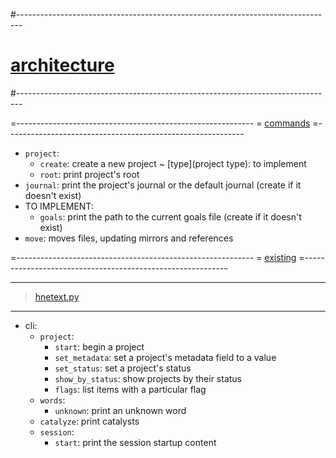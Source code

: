 #-------------------------------------------------------------------------------
# [architecture]()
#-------------------------------------------------------------------------------

=-----------------------------------------------------------
= [commands]()
=-----------------------------------------------------------
- `project`:
  - `create`: create a new project
    ~ [type](project type): to implement
  - `root`: print project's root
- `journal`: print the project's journal or the default journal (create if it doesn't exist)
- TO IMPLEMENT:
  - `goals`: print the path to the current goals file (create if it doesn't exist)
- `move`: moves files, updating mirrors and references

=-----------------------------------------------------------
= [existing]()
=-----------------------------------------------------------

----------------------------------------
> [hnetext.py]()
----------------------------------------
- cli:
  - `project`:
    - `start`: begin a project
    - `set_metadata`: set a project's metadata field to a value
    - `set_status`: set a project's status
    - `show_by_status`: show projects by their status
    - `flags`: list items with a particular flag
  - `words`:
    - `unknown`: print an unknown word
  - `catalyze`: print catalysts
  - `session`:
    - `start`: print the session startup content
